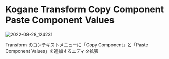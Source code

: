 # Kogane Transform Copy Component Paste Component Values

![2022-08-28_124231](https://user-images.githubusercontent.com/6134875/187056373-478f0aae-73f3-4dae-af17-2dace66da65a.png)

Transform のコンテキストメニューに「Copy Component」と「Paste Component Values」を追加するエディタ拡張
